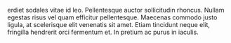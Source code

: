 erdiet sodales vitae id leo. Pellentesque auctor sollicitudin rhoncus. Nullam egestas risus vel quam efficitur pellentesque. Maecenas commodo justo ligula, at scelerisque elit venenatis sit amet. Etiam tincidunt neque elit, fringilla hendrerit orci fermentum et. In pretium ac purus in iaculis.

